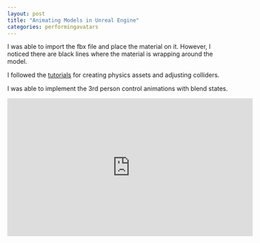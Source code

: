 ```yaml
---
layout: post
title: "Animating Models in Unreal Engine"
categories: performingavatars
---
```


I was able to import the fbx file and place the material on it. However, I noticed there are black lines where the material is wrapping around the model.

I followed the [tutorials]() for creating physics assets and adjusting colliders.

I was able to implement the 3rd person control animations with blend states. 
<iframe width="560" height="315" src="https://www.youtube.com/watch?v=oq4fdb9QvyU" frameborder="0" allow="autoplay; encrypted-media" allowfullscreen></iframe>